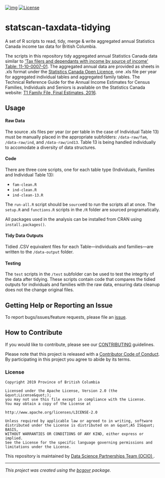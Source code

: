 [![img](https://img.shields.io/badge/Lifecycle-Retired-d45500)](https://github.com/bcgov/repomountie/blob/master/doc/lifecycle-badges.md)
[![License](https://img.shields.io/badge/License-Apache%202.0-blue.svg)](https://opensource.org/licenses/Apache-2.0)

# statscan-taxdata-tidying
 
A set of R scripts to read, tidy, merge & write aggregated annual Statistics Canada income tax data for British Columbia. 

The scripts in this repository tidy aggregated annual Statistics Canada data similar to ['Tax filers and dependants with income by source of income' Table: 11-10-0007-01](https://www150.statcan.gc.ca/t1/tbl1/en/tv.action?pid=1110000701). The aggregated annual data are provided as sheets in .xls format under the [Statistics Canada Open Licence](https://www.statcan.gc.ca/eng/reference/licence), one .xls file per year for aggregated individual tables and aggregated family tables. The Technical Reference Guide for the Annual Income Estimates for Census Families, Individuals and Seniors is available on the Statistics Canada website:
[T1 Family File, Final Estimates, 2016](
https://www150.statcan.gc.ca/n1/pub/72-212-x/72-212-x2018001-eng.htm).


## Usage

#### Raw Data

The source .xls files per year (or per table in the case of Individual Table 13) must be manually placed in the appropriate subfolders: `/data-raw/fam`, `/data-raw/ind`, and `/data-raw/ind13`. Table 13 is being handled individually to accomodate a diversity of data structures. 

#### Code

There are three core scripts, one for each table type (Individuals, Families and Individual Table 13):

- `fam-clean.R`
- `ind-clean.R`
- `ind-clean-13.R`

The `run-all.R` script should be `source`ed to run the scripts all at once. The `setup.R` and `functions.R` scripts in the `/R` folder are sourced programatically.

All packages used in the analysis can be installed from CRAN using `install.packages()`.  

#### Tidy Data Outputs

Tidied .CSV equivalent files for each Table&mdash;individuals and families&mdash;are written to the `/data-output` folder.  

#### Testing

The `test` scripts in the `/test` subfolder can be used to test the integrity of the data after tidying. These scripts contain code that compares the tidied outputs for individuals and families with the raw data, ensuring data cleanup does not the change original files.  

## Getting Help or Reporting an Issue

To report bugs/issues/feature requests, please file an [issue](https://github.com/bcgov/StatCan_IncomeTax_Tidying/issues/).

## How to Contribute

If you would like to contribute, please see our [CONTRIBUTING](CONTRIBUTING.md) guidelines.

Please note that this project is released with a [Contributor Code of Conduct](CODE_OF_CONDUCT.md). By participating in this project you agree to abide by its terms.

### License

```
Copyright 2019 Province of British Columbia

Licensed under the Apache License, Version 2.0 (the &quot;License&quot;);
you may not use this file except in compliance with the License.
You may obtain a copy of the License at

http://www.apache.org/licenses/LICENSE-2.0

Unless required by applicable law or agreed to in writing, software distributed under the License is distributed on an &quot;AS IS&quot; BASIS,
WITHOUT WARRANTIES OR CONDITIONS OF ANY KIND, either express or implied.
See the License for the specific language governing permissions and limitations under the License.
```

This repository is maintained by [Data Science Partnerships Team (OCIO) ](https://github.com/orgs/bcgov/teams/dsp).

---
*This project was created using the [bcgovr](https://github.com/bcgov/bcgovr) package.* 
